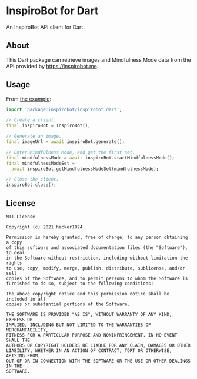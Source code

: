 # InspiroBot for Dart
An InspiroBot API client for Dart.

## About
This Dart package can retrieve images and Mindfulness Mode data from the API
provided by https://inspirobot.me.

## Usage
From [the example](example/inspirobot_example.dart):
```dart
import 'package:inspirobot/inspirobot.dart';
```
```dart
// Create a client.
final inspiroBot = InspiroBot();

// Generate an image.
final imageUrl = await inspiroBot.generate();

// Enter Mindfulness Mode, and get the first set.
final mindfulnessMode = await inspiroBot.startMindfulnessMode();
final mindfulnessModeSet =
  await inspiroBot.getMindfulnessModeSet(mindfulnessMode);

// Close the client.
inspiroBot.close();
```

## License
```
MIT License

Copyright (c) 2021 hacker1024

Permission is hereby granted, free of charge, to any person obtaining a copy
of this software and associated documentation files (the "Software"), to deal
in the Software without restriction, including without limitation the rights
to use, copy, modify, merge, publish, distribute, sublicense, and/or sell
copies of the Software, and to permit persons to whom the Software is
furnished to do so, subject to the following conditions:

The above copyright notice and this permission notice shall be included in all
copies or substantial portions of the Software.

THE SOFTWARE IS PROVIDED "AS IS", WITHOUT WARRANTY OF ANY KIND, EXPRESS OR
IMPLIED, INCLUDING BUT NOT LIMITED TO THE WARRANTIES OF MERCHANTABILITY,
FITNESS FOR A PARTICULAR PURPOSE AND NONINFRINGEMENT. IN NO EVENT SHALL THE
AUTHORS OR COPYRIGHT HOLDERS BE LIABLE FOR ANY CLAIM, DAMAGES OR OTHER
LIABILITY, WHETHER IN AN ACTION OF CONTRACT, TORT OR OTHERWISE, ARISING FROM,
OUT OF OR IN CONNECTION WITH THE SOFTWARE OR THE USE OR OTHER DEALINGS IN THE
SOFTWARE.
```